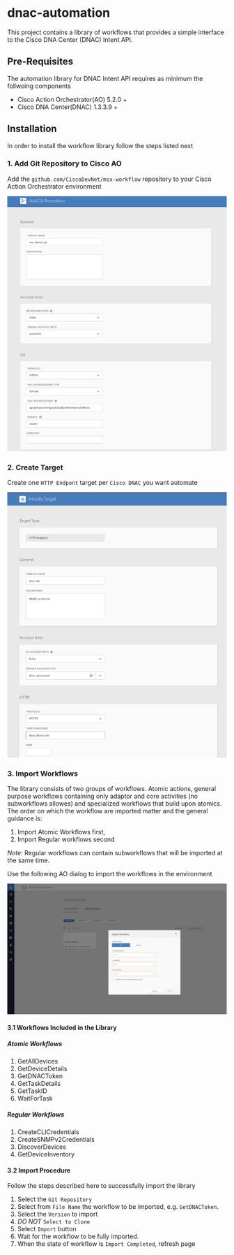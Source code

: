# dnac-automation
This project contains a library of workflows that provides a simple interface to the Cisco DNA Center (DNAC) Intent API.  

## Pre-Requisites
The automation library for DNAC Intent API requires as minimum the follwoing components

* Cisco Action Orchestrator(AO) 5.2.0 +
* Cisco DNA Center(DNAC) 1.3.3.9 +

## Installation

In order to install the workflow library follow the steps listed next

### 1. Add Git Repository to Cisco AO
Add the `github.com/CiscoDevNet/msx-workflow` repository  to your Cisco Action Orchestrator environment

![add repo](./images/CiscoAOAddGit.png)

### 2. Create Target
Create one `HTTP Endpont` target per `Cisco DNAC` you want automate

![create target](./images/CreateTarget.png)

### 3. Import Workflows
The library consists of two groups of workflows. Atomic actions, general purpose workflows containing only adaptor and core 
activities (no subworkflows allowes) and specialized workflows that build upon atomics. The order on which the workflow are imported matter and the general guidance is:
 
1. Import Atomic Workflows first, 
2. Import Regular workflows second 

_*Note:*_ Regular workflows can contain subworkflows that will be imported at the same time.

Use the following AO dialog to import the workflows in the environment
 
![import workflow ](./images/ImportWorkflow.png)

#### 3.1 Workflows Included in the Library

##### Atomic Workflows
1. GetAllDevices
2. GetDeviceDetails
2. GetDNACToken
3. GetTaskDetails
4. GetTaskID
5. WaitForTask
##### Regular Workflows
1. CreateCLICredentials
2. CreateSNMPv2Credentials
3. DiscoverDevices
4. GetDeviceInventory

#### 3.2 Import Procedure
Follow the steps described here to successfully import the library

1. Select the `Git Repository`
2. Select from `File Name` the workflow to be imported, e.g. `GetDNACToken`. 
3. Select the `Version` to import
4. _*DO NOT*_ `Select to Clone`
5. Select `Import` button
6. Wait for the workflow to be fully imported.
7. When the state of workflow is `Import Completed`, refresh page
